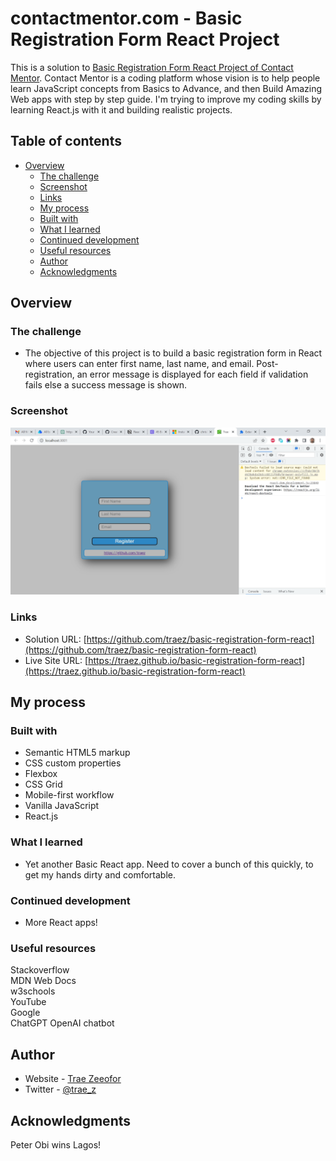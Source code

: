 # contactmentor.com - Basic Registration Form React Project

This is a solution to [Basic Registration Form React Project of Contact Mentor](https://contactmentor.com/best-react-projects-for-beginners-easy/). Contact Mentor is a coding platform whose vision is to help people learn JavaScript concepts from Basics to Advance, and then Build Amazing Web apps with step by step guide. I'm trying to improve my coding skills by learning React.js with it and building realistic projects. 

## Table of contents

- [Overview](#overview)
  - [The challenge](#the-challenge)
  - [Screenshot](#screenshot)
  - [Links](#links)
  - [My process](#my-process)
  - [Built with](#built-with)
  - [What I learned](#what-i-learned)
  - [Continued development](#continued-development)
  - [Useful resources](#useful-resources)
  - [Author](#author)
  - [Acknowledgments](#acknowledgments)

## Overview

### The challenge

- The objective of this project is to build a basic registration form in React where users can enter first name, last name, and email. Post-registration, an error message is displayed for each field if validation fails else a success message is shown.   

### Screenshot

![](/public/images/screenshot-desktop.png)

### Links

- Solution URL: [https://github.com/traez/basic-registration-form-react](https://github.com/traez/basic-registration-form-react)
- Live Site URL: [https://traez.github.io/basic-registration-form-react](https://traez.github.io/basic-registration-form-react)

## My process

### Built with

- Semantic HTML5 markup
- CSS custom properties
- Flexbox
- CSS Grid
- Mobile-first workflow
- Vanilla JavaScript
- React.js

### What I learned

- Yet another Basic React app. Need to cover a bunch of this quickly, to get my hands dirty and comfortable.    

### Continued development

- More React apps! 

### Useful resources

Stackoverflow  
MDN Web Docs  
w3schools  
YouTube  
Google  
ChatGPT OpenAI chatbot  

## Author

- Website - [Trae Zeeofor](https://github.com/traez)  
- Twitter - [@trae_z](https://twitter.com/trae_z) 

## Acknowledgments

Peter Obi wins Lagos!

